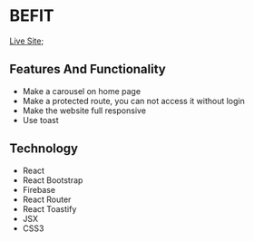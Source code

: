 # BEFIT

[Live Site](https://independent-service-prov.firebaseapp.com/);

## Features And Functionality

* Make a carousel on home page
* Make a protected route, you can not access it without login
* Make the website full responsive
* Use toast

## Technology

* React
* React Bootstrap
* Firebase
* React Router
* React Toastify
* JSX
* CSS3